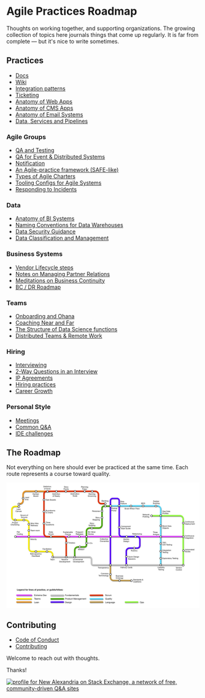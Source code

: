 # Agile Practices Roadmap

Thoughts on working together, and supporting organizations.  The growing collection of topics here journals things that come up regularly.  It is far from complete — but it's nice to write sometimes. 


## Practices

* [Docs](/docs-best-practices.md)
* [Wiki](wiki-best-practices.md)
* [Integration patterns](integration-best-practices.md)
* [Ticketing](ticketing-best-practices.md)
* [Anatomy of Web Apps](web-app-anatomy-best-practices.md)
* [Anatomy of CMS Apps](cms-anatomy-best-practices.md)
* [Anatomy of Email Systems](email-engagement-anatomy.md)
* [Data, Services and Pipelines](data-science.md)

### Agile Groups
* [QA and Testing](qa-test-framework.md)
* [QA for Event & Distributed Systems](qa-evented-framework.md)
* [Notification](notification-practices.md)
* [An Agile-practice framework (SAFE-like)](agile-planning-practices.md)
* [Types of Agile Charters](agile-charter-types.md)
* [Tooling Configs for Agile Systems](agile-configuration.md)
* [Responding to Incidents](incident-response.md)

### Data
* [Anatomy of BI Systems](bi-anatomy-best-practices.md)
* [Naming Conventions for Data Warehouses](data-warehouse-naming-conventions.md)
* [Data Security Guidance](data-security.md)
* [Data Classification and Management](data-classification.md)

### Business Systems
* [Vendor Lifecycle steps](vendor-lifecycle.md)
* [Notes on Managing Partner Relations](partners-and-accounts.md)
* [Meditations on Business Continuity](business-continuity.md)
* [BC / DR Roadmap](business-continuity-disaster-recovery-roadmap.md)


### Teams
* [Onboarding and Ohana](onboarding.md)
* [Coaching Near and Far](career-coaching-training.md)
* [The Structure of Data Science functions](data-science.md)
* [Distributed Teams & Remote Work](remote-work.md)


### Hiring
* [Interviewing](interviewing.md)
* [2-Way Questions in an Interview](interviewing-two-way-questions.md)
* [IP Agreements](ip-agreements.md)
* [Hiring practices](hiring.md)
* [Career Growth](career-ladder.md)



### Personal Style

* [Meetings](questions-and-answers/personal-inventory.md)
* [Common Q&A](questions-and-answers/eng-leadership-questions-answers.md)
* [IDE challenges](ide-anatomy.md)

## The Roadmap

Not everything on here should ever be practiced at the same time.  Each route represents a course toward quality.  

![](assets/Agile-Underground.jpg)

## Contributing

* [Code of Conduct](CODE_OF_CONDUCT.md)
* [Contributing](CONTRIBUTING.md)

Welcome to reach out with thoughts.


Thanks!

<a href="https://stackexchange.com/users/97237"><img src="https://stackexchange.com/users/flair/97237.png" width="208" height="58" alt="profile for New Alexandria on Stack Exchange, a network of free, community-driven Q&amp;A sites" title="profile for New Alexandria on Stack Exchange, a network of free, community-driven Q&amp;A sites"></a>